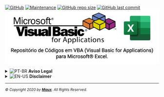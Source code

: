 [![GitHub](https://img.shields.io/github/license/Maux/font-icon?color=138146)](https://opensource.org/licenses/MIT) [![Maintenance](https://img.shields.io/maintenance/yes/2020?logo=github&color=138146)](https://github.com/Maux/vba-codes/) [![GitHub repo size](https://img.shields.io/github/repo-size/Maux/vba-codes?color=138146&label=vba-codes&logo=github&logoColor=white)](https://github.com/Maux/vba-codes/) [![GitHub last commit](https://img.shields.io/github/last-commit/Maux/vba-codes?logo=github&color=138146)](https://github.com/Maux/vba-codes/)<br>
<a href="https://github.com/Maux/vba-codes" alt="VBA-CODES" title="Códigos de VBA para Microsoft<sup>&reg;</sup> Excel"><img src="./img/vba-codes.png" title="VBA Excel" alt="VBA Excel"></a>
<details>
  <summary><img src="https://upload.wikimedia.org/wikipedia/commons/thumb/0/05/Flag_of_Brazil.svg/22px-Flag_of_Brazil.svg.png" alt="PT-BR" title="PT-BR"> <strong>Aviso Legal</strong></summary>
  <blockquote>
    <h3>Repositório de Códigos em VBA (Visual Basic for Applications) para Microsoft<sup>&reg;</sup> Excel.</h3><p>Repositório destinado para códigos (módulos, módulos de classe, formulários) e planilhas de exemplo em Microsoft<sup>&reg;</sup> Excel, com o objetivo de ajudar, informar e disseminar esta linguagem de programação.<br>Os códigos estão comentados em inglês, para uma maior abrangência de usuários.<br>Nenhum código ou planilha disponíveis neste repositório, tem a intenção de prejudicar ou danificar o sistema operacional ou a máquina que será executado.<br>É de responsabilidade do usuário a aplicação e/ou o uso do conteúdo deste repositório.<br>A performance de execução dos códigos e/ou planilhas, pode variar dependendo dos recursos de cada máquina.</p>
    <p>Este repositório não possui vínculos e/ou qualquer parceria com a Microsoft Corporation<sup>&reg;</sup>.<br>Os logos VBA & Excel são marcas registradas Microsoft Corporation<sup>&reg;</sup>, detentora de seus direitos autorais.</p>
  </blockquote>
</details>

<details>
  <summary><img src="https://upload.wikimedia.org/wikipedia/commons/thumb/a/a4/Flag_of_the_United_States.svg/22px-Flag_of_the_United_States.svg.png" alt="EN-US" title="EN-US"> <strong>Disclaimer</strong></summary>
  <blockquote>
    <h3>Code Repository in Visual Basic for Applications (VBA) for Microsoft<sup>&reg;</sup> Excel.</h3><p>Repository intended to codes (modules, class modules, forms) and sample spreadsheets in Microsoft Excel<sup>&reg;</sup>, in order to help inform and disseminate this programming language.<br>The codes are commented in English, for a wider range of users.<br>No code or spreadsheet available in this repository, intends to harm or damage the operating system or the machine that will run.<br>User is responsible for the application and / or use of the contents of this repository.<br>The performance of the implementation of codes and / or spreadsheets, can vary depending on the features of each machine.</p>
    <p>This repository does not have any links and / or any partnership with Microsoft Corporation<sup>&reg;</sup>.<br>VBA & Excel logos are registered trademarks Microsoft Corporation<sup>&reg;</sup>, which owns its copyright.</p></blockquote>
</details>
<hr>
<sup><em>&copy; Copyright 2020 by <strong><a href="https://maux.github.io/mypage/" alt="Maux" target="_blank">Maux</a></strong>. All Rights Reserved.</em></sup>
